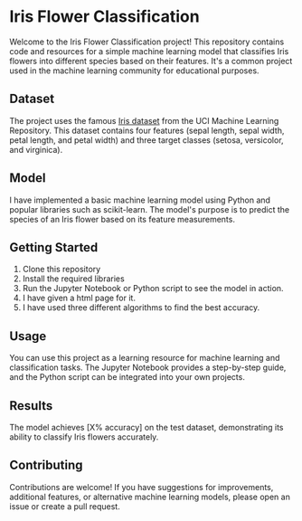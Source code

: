 # Iris Flower Classification

Welcome to the Iris Flower Classification project! This repository contains code and resources for a simple machine learning model that classifies Iris flowers into different species based on their features. It's a common project used in the machine learning community for educational purposes.

## Dataset

The project uses the famous [Iris dataset](https://archive.ics.uci.edu/ml/datasets/iris) from the UCI Machine Learning Repository. This dataset contains four features (sepal length, sepal width, petal length, and petal width) and three target classes (setosa, versicolor, and virginica).

## Model

I have implemented a basic machine learning model using Python and popular libraries such as scikit-learn. The model's purpose is to predict the species of an Iris flower based on its feature measurements.

## Getting Started

1. Clone this repository
2. Install the required libraries
3. Run the Jupyter Notebook or Python script to see the model in action.
4. I have given a html page for it.
5. I have used three different algorithms to find the best accuracy.

## Usage

You can use this project as a learning resource for machine learning and classification tasks. The Jupyter Notebook provides a step-by-step guide, and the Python script can be integrated into your own projects.

## Results

The model achieves [X% accuracy] on the test dataset, demonstrating its ability to classify Iris flowers accurately.

## Contributing

Contributions are welcome! If you have suggestions for improvements, additional features, or alternative machine learning models, please open an issue or create a pull request.
